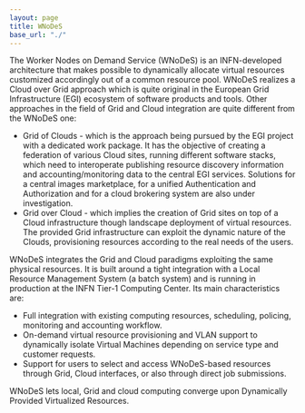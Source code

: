 ```yaml
---
layout: page
title: WNoDeS
base_url: "./"
---
```

The Worker Nodes on Demand Service (WNoDeS) is an INFN-developed architecture that makes possible to dynamically allocate virtual resources customized accordingly out of a common resource pool.
WNoDeS realizes a Cloud over Grid approach which is quite original in the European Grid Infrastructure (EGI) ecosystem of software products and tools.
Other approaches in the field of Grid and Cloud integration are quite different from the WNoDeS one:

* Grid of Clouds - which is the approach being pursued by the EGI project with a dedicated work package.
It has the objective of creating a federation of various Cloud sites, running different software stacks, which need to interoperate publishing resource discovery information and accounting/monitoring data to the central EGI services.
Solutions for a central images marketplace, for a unified Authentication and Authorization and for a cloud brokering system are also under investigation.
* Grid over Cloud - which implies the creation of Grid sites on top of a Cloud infrastructure though landscape deployment of virtual resources.
The provided Grid infrastructure can exploit the dynamic nature of the Clouds, provisioning resources according to the real needs of the users.

WNoDeS integrates the Grid and Cloud paradigms exploiting the same physical resources.
It is built around a tight integration with a Local Resource Management System (a batch system) and is running in production at the INFN Tier-1 Computing Center. Its main characteristics are:

* Full integration with existing computing resources, scheduling, policing, monitoring and accounting workflow.
* On-demand virtual resource provisioning and VLAN support to dynamically isolate Virtual Machines depending on service type and customer requests.
* Support for users to select and access WNoDeS-based resources through Grid, Cloud interfaces, or also through direct job submissions.


WNoDeS lets local, Grid and cloud computing converge upon Dynamically Provided Virtualized Resources.

